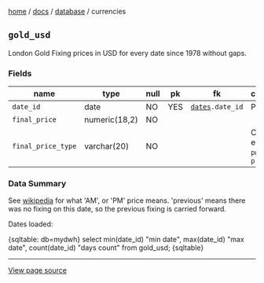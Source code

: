 [home](../../) /
[docs](../) /
[database](./) /
currencies

`gold_usd`
----------

London Gold Fixing prices in USD for every date since 1978 without gaps.

### Fields ###


name              | type	      | null | pk  | fk | comments 
------------------|---------------|------|-----|----|----------------------
`date_id`         | date          | NO   | YES | [`dates`](dates)`.date_id` |       Price date
`final_price`     | numeric(18,2) | NO   |     |  
`final_price_type`| varchar(20)   | NO   |     |    | Can be either `am`, `pm`, or `previous`

### Data Summary ###

See [wikipedia](https://en.wikipedia.org/wiki/Gold_fixing) for what 'AM', or 'PM' price means.
'previous' means there was no fixing on this date, so the previous fixing is carried forward.

Dates loaded:

{sqltable: db=mydwh}
select
    min(date_id) "min date",
    max(date_id) "max date",
    count(date_id) "days count"
from
    gold_usd;
{sqltable}


----------------------------------------------------------------------

[View page source](curr-rates.markdown)
